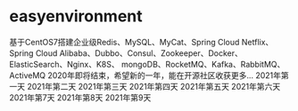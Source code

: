 # easyenvironment
基于CentOS7搭建企业级Redis、MySQL、MyCat、Spring Cloud Netflix、Spring Cloud Alibaba、Dubbo、Consul、Zookeeper、Docker、ElasticSearch、Nginx、K8S、 mongoDB、RocketMQ、Kafka、RabbitMQ、ActiveMQ
2020年即将结束，希望新的一年，能在开源社区收获更多...
2021年第一天
2021年第二天
2021年第三天
2021年第四天
2021年第五天
2021年第六天
2021年第7天
2021年第8天
2021年第9天